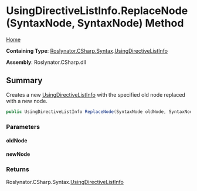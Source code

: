 # UsingDirectiveListInfo\.ReplaceNode\(SyntaxNode, SyntaxNode\) Method

[Home](../../../../../README.md)

**Containing Type**: [Roslynator.CSharp.Syntax](../../README.md)\.[UsingDirectiveListInfo](../README.md)

**Assembly**: Roslynator\.CSharp\.dll

## Summary

Creates a new [UsingDirectiveListInfo](../README.md) with the specified old node replaced with a new node\.

```csharp
public UsingDirectiveListInfo ReplaceNode(SyntaxNode oldNode, SyntaxNode newNode)
```

### Parameters

#### oldNode

#### newNode

### Returns

Roslynator\.CSharp\.Syntax\.[UsingDirectiveListInfo](../README.md)

